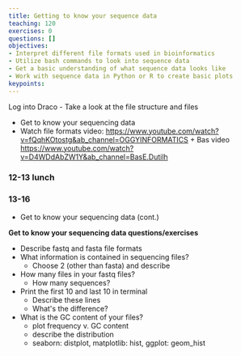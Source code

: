 ```yaml
---
title: Getting to know your sequence data
teaching: 120
exercises: 0
questions: []
objectives:
- Interpret different file formats used in bioinformatics
- Utilize bash commands to look into sequence data
- Get a basic understanding of what sequence data looks like
- Work with sequence data in Python or R to create basic plots
keypoints:
---
```


Log into Draco
    - Take a look at the file structure and files
- Get to know your sequencing data
- Watch file formats video: https://www.youtube.com/watch?v=fQqhKOtostg&ab_channel=OGGYINFORMATICS  + Bas video https://www.youtube.com/watch?v=D4WDdAbZW1Y&ab_channel=BasE.Dutilh 

### 12-13 lunch

### 13-16 
- Get to know your sequencing data (cont.)

**Get to know your sequencing data questions/exercises**
- Describe fastq and fasta file formats
- What information is contained in sequencing files?
    - Choose 2 (other than fasta) and describe
- How many files in your fastq files?
    - How many sequences?
- Print the first 10 and last 10 in terminal
    - Describe these lines
    - What's the difference?
- What is the GC content of your files?
    - plot frequency v. GC content
    - describe the distribution
    - seaborn: distplot, matplotlib: hist, ggplot: geom_hist
